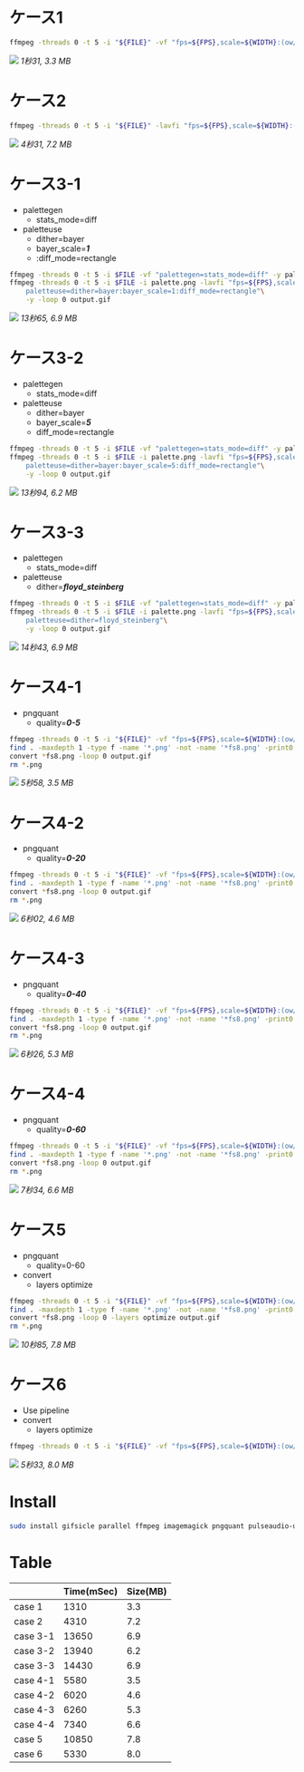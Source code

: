 # ケース1
```bash
ffmpeg -threads 0 -t 5 -i "${FILE}" -vf "fps=${FPS},scale=${WIDTH}:(ow/a/2)*2:flags=lanczos" -loop 0 -y output.gif
```
<!-- ![altテキスト](1_START-END=1310.jpg =250x) -->
![](1_START-END=1310.jpg)
*1秒31, 3.3 MB*
# ケース2
```bash
ffmpeg -threads 0 -t 5 -i "${FILE}" -lavfi "fps=${FPS},scale=${WIDTH}:(ow/a/2)*2:flags=lanczos,split[s0][s1];[s0]palettegen[p];[s1][p]paletteuse" -loop 0 -y output.gif
```
![](2_START-END=4310.jpg)
*4秒31, 7.2 MB*
# ケース3-1
- palettegen
  - stats_mode=diff
- paletteuse
  - dither=bayer
  - bayer_scale=***1***
  - :diff_mode=rectangle
```bash
ffmpeg -threads 0 -t 5 -i $FILE -vf "palettegen=stats_mode=diff" -y palette.png
ffmpeg -threads 0 -t 5 -i $FILE -i palette.png -lavfi "fps=${FPS},scale=${WIDTH}:(ow/a/2)*2:flags=lanczos [x]; [x][1:v]\
    paletteuse=dither=bayer:bayer_scale=1:diff_mode=rectangle"\
    -y -loop 0 output.gif
```
![](3-1_START-END=13650.jpg)
*13秒65, 6.9 MB*
# ケース3-2
- palettegen
  - stats_mode=diff
- paletteuse
  - dither=bayer
  - bayer_scale=***5***
  - diff_mode=rectangle
```bash
ffmpeg -threads 0 -t 5 -i $FILE -vf "palettegen=stats_mode=diff" -y palette.png
ffmpeg -threads 0 -t 5 -i $FILE -i palette.png -lavfi "fps=${FPS},scale=${WIDTH}:(ow/a/2)*2:flags=lanczos [x]; [x][1:v]\
    paletteuse=dither=bayer:bayer_scale=5:diff_mode=rectangle"\
    -y -loop 0 output.gif
```
![](3-2_START-END=13940.jpg)
*13秒94, 6.2 MB*
# ケース3-3
- palettegen
  - stats_mode=diff
- paletteuse
  - dither=***floyd_steinberg***
```bash
ffmpeg -threads 0 -t 5 -i $FILE -vf "palettegen=stats_mode=diff" -y palette.png
ffmpeg -threads 0 -t 5 -i $FILE -i palette.png -lavfi "fps=${FPS},scale=${WIDTH}:(ow/a/2)*2:flags=lanczos [x]; [x][1:v]\
    paletteuse=dither=floyd_steinberg"\
    -y -loop 0 output.gif
```
![](3-3_START-END=14430.jpg)
*14秒43, 6.9 MB*
# ケース4-1
- pngquant
  - quality=***0-5***
```bash
ffmpeg -threads 0 -t 5 -i "${FILE}" -vf "fps=${FPS},scale=${WIDTH}:(ow/a/2)*2" %04d.png 
find . -maxdepth 1 -type f -name '*.png' -not -name '*fs8.png' -print0 | parallel -0 pngquant --quality=0-5 {}
convert *fs8.png -loop 0 output.gif
rm *.png
```
![](4-1_START-END=5580.jpg)
*5秒58, 3.5 MB*
# ケース4-2
- pngquant
  - quality=***0-20***
```bash
ffmpeg -threads 0 -t 5 -i "${FILE}" -vf "fps=${FPS},scale=${WIDTH}:(ow/a/2)*2" %04d.png 
find . -maxdepth 1 -type f -name '*.png' -not -name '*fs8.png' -print0 | parallel -0 pngquant --quality=0-20 {}
convert *fs8.png -loop 0 output.gif
rm *.png
```
![](4-2_START-END=6020.jpg)
*6秒02, 4.6 MB*
# ケース4-3
- pngquant
  - quality=***0-40***
```bash
ffmpeg -threads 0 -t 5 -i "${FILE}" -vf "fps=${FPS},scale=${WIDTH}:(ow/a/2)*2" %04d.png 
find . -maxdepth 1 -type f -name '*.png' -not -name '*fs8.png' -print0 | parallel -0 pngquant --quality=0-40 {}
convert *fs8.png -loop 0 output.gif
rm *.png
```
![](4-3_START-END=6260.jpg)
*6秒26, 5.3 MB*
# ケース4-4
- pngquant
  - quality=***0-60***
```bash
ffmpeg -threads 0 -t 5 -i "${FILE}" -vf "fps=${FPS},scale=${WIDTH}:(ow/a/2)*2" %04d.png 
find . -maxdepth 1 -type f -name '*.png' -not -name '*fs8.png' -print0 | parallel -0 pngquant --quality=0-60 {}
convert *fs8.png -loop 0 output.gif
rm *.png
```
![](4-4_START-END=7340.jpg)
*7秒34, 6.6 MB*
# ケース5
- pngquant
  - quality=0-60
- convert
  - layers optimize
```bash
ffmpeg -threads 0 -t 5 -i "${FILE}" -vf "fps=${FPS},scale=${WIDTH}:(ow/a/2)*2" %04d.png 
find . -maxdepth 1 -type f -name '*.png' -not -name '*fs8.png' -print0 | parallel -0 pngquant --quality=0-60 {}
convert *fs8.png -loop 0 -layers optimize output.gif
rm *.png
```
![](5_START-END=10850.jpg)
*10秒85, 7.8 MB*
# ケース6
- Use pipeline
- convert
  - layers optimize
```bash
ffmpeg -threads 0 -t 5 -i "${FILE}" -vf "fps=${FPS},scale=${WIDTH}:(ow/a/2)*2:flags=lanczos" -c:v pam -f image2pipe - | convert -delay $((100 / ${FPS})) - -loop 0 -layers optimize output.gif
```
![](6_START-END=5330.jpg)
*5秒33, 8.0 MB*
# Install
```bash
sudo install gifsicle parallel ffmpeg imagemagick pngquant pulseaudio-utils libnotify-bin
```
# Table
|       | Time(mSec) | Size(MB) |
| ---- | ---- | ---- |
| case 1 | 1310 | 3.3 |
| case 2 | 4310 | 7.2 |
| case 3-1 | 13650 | 6.9 |
| case 3-2 | 13940 | 6.2 |
| case 3-3 | 14430 | 6.9 |
| case 4-1 | 5580 | 3.5 |
| case 4-2 | 6020 | 4.6 |
| case 4-3 | 6260 | 5.3 |
| case 4-4 | 7340 | 6.6 |
| case 5 | 10850 | 7.8 |
| case 6 | 5330 | 8.0 |
